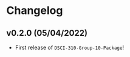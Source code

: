 # Changelog

<!--next-version-placeholder-->

## v0.2.0 (05/04/2022)

- First release of `DSCI-310-Group-10-Package`!